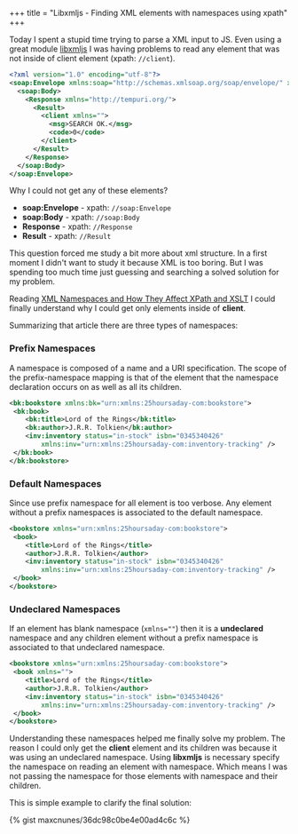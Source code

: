 +++
title = "Libxmljs - Finding XML elements with namespaces using xpath"
+++

Today I spent a stupid time trying to parse a XML input to JS. Even using a great module [libxmljs](https://github.com/polotek/libxmljs) I was having problems to read any element that was not inside of client element (xpath: `//client`).

```xml
<?xml version="1.0" encoding="utf-8"?>
<soap:Envelope xmlns:soap="http://schemas.xmlsoap.org/soap/envelope/" xmlns:xsd="http://www.w3.org/2001/XMLSchema">
  <soap:Body>
    <Response xmlns="http://tempuri.org/">
      <Result>
        <client xmlns="">
          <msg>SEARCH OK.</msg>
          <code>0</code>
        </client>
      </Result>
    </Response>
  </soap:Body>
</soap:Envelope>
```

Why I could not get any of these elements?

- **soap:Envelope** - xpath: `//soap:Envelope`
- **soap:Body** - xpath: `//soap:Body`
- **Response** - xpath: `//Response`
- **Result** - xpath: `//Result`

This question forced me study a bit more about xml structure. In a first moment I didn't want to study it because XML is too boring. But I was spending too much time just guessing and searching a solved solution for my problem.

Reading [XML Namespaces and How They Affect XPath and XSLT](http://msdn.microsoft.com/en-us/library/ms950779.aspx) I could finally understand why I could get only elements inside of **client**.

Summarizing that article there are three types of namespaces:

### Prefix Namespaces

A namespace is composed of a name and a URI specification. The scope of the prefix-namespace mapping is that of the element that the namespace declaration occurs on as well as all its children.

```xml
<bk:bookstore xmlns:bk="urn:xmlns:25hoursaday-com:bookstore">
 <bk:book>
    <bk:title>Lord of the Rings</bk:title>
    <bk:author>J.R.R. Tolkien</bk:author>
    <inv:inventory status="in-stock" isbn="0345340426"
        xmlns:inv="urn:xmlns:25hoursaday-com:inventory-tracking" />
 </bk:book>
</bk:bookstore>
```

### Default Namespaces

Since use prefix namespace for all element is too verbose. Any element without a prefix namespaces is associated to the default namespace.

```xml
<bookstore xmlns="urn:xmlns:25hoursaday-com:bookstore">
 <book>
    <title>Lord of the Rings</title>
    <author>J.R.R. Tolkien</author>
    <inv:inventory status="in-stock" isbn="0345340426"
        xmlns:inv="urn:xmlns:25hoursaday-com:inventory-tracking" />
 </book>
</bookstore>
```

### Undeclared Namespaces

If an element has blank namespace (`xmlns=""`) then it is a **undeclared** namespace and any children element without a prefix namespace is associated to that undeclared namespace.

```xml
<bookstore xmlns="urn:xmlns:25hoursaday-com:bookstore">
 <book xmlns="">
    <title>Lord of the Rings</title>
    <author>J.R.R. Tolkien</author>
    <inv:inventory status="in-stock" isbn="0345340426"
        xmlns:inv="urn:xmlns:25hoursaday-com:inventory-tracking" />
 </book>
</bookstore>
```

Understanding these namespaces helped me finally solve my problem. The reason I could only get the **client** element and its children was because it was using an undeclared namespace. Using **libxmljs** is necessary specify the namespace on reading an element with namespace. Which means I was not passing the namespace for those elements with namespace and their children.

This is simple example to clarify the final solution:

{% gist maxcnunes/36dc98c0be4e00ad4c6c %}
